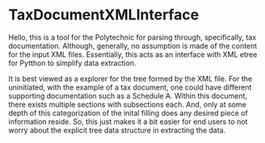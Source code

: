 # TaxDocumentXMLInterface

  Hello, this is a tool for the Polytechnic for parsing through, specifically, tax documentation. Although, generally, no assumption is made of the content for the input XML files. Essentially, this acts as an interface with XML etree for Pytthon to simplify data extraction.

  It is best viewed as a explorer for the tree formed by the XML file. For the uninitiated, with the example of a tax document, one could have different supporting documentation such as a Schedule A. Within this document, there exists multiple sections with subsections each. And, only at some depth of this categorization of the inital filling does any desired piece of information reside. So, this just makes it a bit easier for end users to not worry about the explicit tree data structure in extracting the data. 
